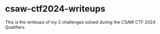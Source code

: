 # csaw-ctf2024-writeups
This is the writeups of my 2 challenges solved during the CSAW CTF 2024 Qualifiers.
